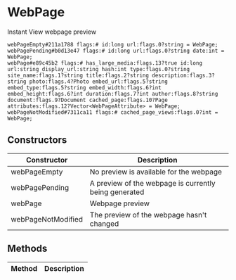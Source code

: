 # WebPage
Instant View webpage preview

```
webPageEmpty#211a1788 flags:# id:long url:flags.0?string = WebPage;
webPagePending#b0d13e47 flags:# id:long url:flags.0?string date:int = WebPage;
webPage#e89c45b2 flags:# has_large_media:flags.13?true id:long url:string display_url:string hash:int type:flags.0?string site_name:flags.1?string title:flags.2?string description:flags.3?string photo:flags.4?Photo embed_url:flags.5?string embed_type:flags.5?string embed_width:flags.6?int embed_height:flags.6?int duration:flags.7?int author:flags.8?string document:flags.9?Document cached_page:flags.10?Page attributes:flags.12?Vector<WebPageAttribute> = WebPage;
webPageNotModified#7311ca11 flags:# cached_page_views:flags.0?int = WebPage;
```

## Constructors
| Constructor | Description |
| ---- | ----------- |
| webPageEmpty | No preview is available for the webpage |
| webPagePending | A preview of the webpage is currently being generated |
| webPage | Webpage preview |
| webPageNotModified | The preview of the webpage hasn't changed |


## Methods
| Method | Description |
| ---- | ----------- |


